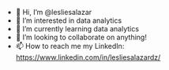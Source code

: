 - 👋 Hi, I’m @lesliesalazar
- 👀 I’m interested in data analytics
- 🌱 I’m currently learning data analytics
- 💞️ I’m looking to collaborate on anything!
- 📫 How to reach me my LinkedIn: https://www.linkedin.com/in/lesliesalazardz/

<!---
lesliesalazar/lesliesalazar is a ✨ special ✨ repository because its `README.md` (this file) appears on your GitHub profile.
You can click the Preview link to take a look at your changes.
--->
